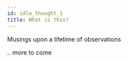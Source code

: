 ```yaml
---
id: idle_thought_1
title: What is this?
---
```


Musings upon a lifetime of observations 

 .. more to come

